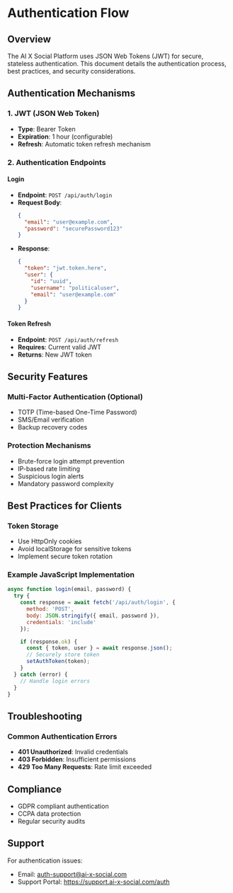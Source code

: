# Authentication Flow

## Overview

The AI X Social Platform uses JSON Web Tokens (JWT) for secure, stateless authentication. This document details the authentication process, best practices, and security considerations.

## Authentication Mechanisms

### 1. JWT (JSON Web Token)
- **Type**: Bearer Token
- **Expiration**: 1 hour (configurable)
- **Refresh**: Automatic token refresh mechanism

### 2. Authentication Endpoints

#### Login
- **Endpoint**: `POST /api/auth/login`
- **Request Body**:
  ```json
  {
    "email": "user@example.com",
    "password": "securePassword123"
  }
  ```
- **Response**:
  ```json
  {
    "token": "jwt.token.here",
    "user": {
      "id": "uuid",
      "username": "politicaluser",
      "email": "user@example.com"
    }
  }
  ```

#### Token Refresh
- **Endpoint**: `POST /api/auth/refresh`
- **Requires**: Current valid JWT
- **Returns**: New JWT token

## Security Features

### Multi-Factor Authentication (Optional)
- TOTP (Time-based One-Time Password)
- SMS/Email verification
- Backup recovery codes

### Protection Mechanisms
- Brute-force login attempt prevention
- IP-based rate limiting
- Suspicious login alerts
- Mandatory password complexity

## Best Practices for Clients

### Token Storage
- Use HttpOnly cookies
- Avoid localStorage for sensitive tokens
- Implement secure token rotation

### Example JavaScript Implementation
```javascript
async function login(email, password) {
  try {
    const response = await fetch('/api/auth/login', {
      method: 'POST',
      body: JSON.stringify({ email, password }),
      credentials: 'include'
    });

    if (response.ok) {
      const { token, user } = await response.json();
      // Securely store token
      setAuthToken(token);
    }
  } catch (error) {
    // Handle login errors
  }
}
```

## Troubleshooting

### Common Authentication Errors
- **401 Unauthorized**: Invalid credentials
- **403 Forbidden**: Insufficient permissions
- **429 Too Many Requests**: Rate limit exceeded

## Compliance

- GDPR compliant authentication
- CCPA data protection
- Regular security audits

## Support

For authentication issues:
- Email: auth-support@ai-x-social.com
- Support Portal: https://support.ai-x-social.com/auth